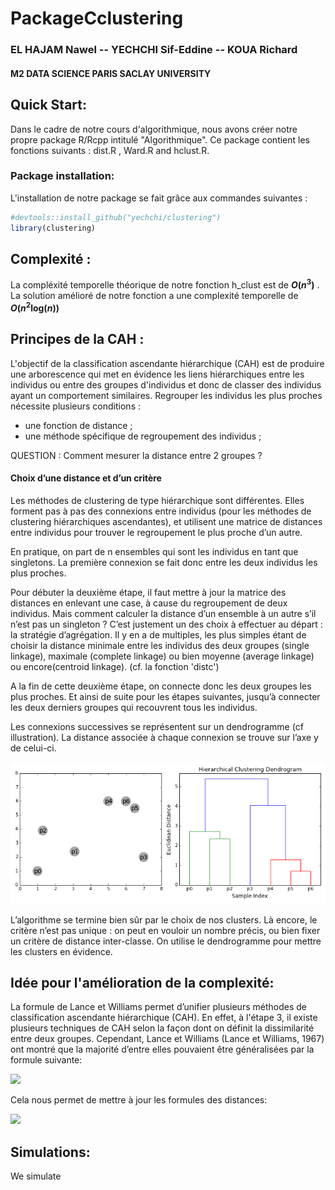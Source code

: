 # PackageCclustering

### EL HAJAM Nawel -- YECHCHI Sif-Eddine -- KOUA Richard

#### M2 DATA SCIENCE PARIS SACLAY UNIVERSITY



## Quick Start:

Dans le cadre de notre cours d'algorithmique, nous avons créer notre propre package R/Rcpp intitulé "Algorithmique".
Ce package contient les fonctions suivants : dist.R , Ward.R and hclust.R.

### Package installation:

L'installation de notre package se fait grâce aux commandes suivantes : 


``` r
#devtools::install_github("yechchi/clustering")
library(clustering)
```

## Complexité :


La compléxité temporelle théorique de notre fonction h_clust est de  ***O*(*n*<sup>3</sup>)** .
La solution amélioré de notre fonction a une complexité temporelle de ***O*(*n*<sup>2</sup>log(*n*))** 

## Principes de la CAH : 

L'objectif de la classification ascendante hiérarchique (CAH) est de produire une arborescence qui met en évidence les liens hiérarchiques entre les individus ou entre des groupes d'individus et donc de classer des individus ayant un comportement similaires.
 Regrouper les individus les plus proches nécessite plusieurs conditions :
-  une fonction de distance ;
-  une méthode spécifique de regroupement des individus ;

QUESTION : Comment mesurer la  distance  entre 2 groupes ?

#### Choix d’une distance et d’un critère

Les méthodes de clustering de type hiérarchique sont différentes. Elles forment pas à pas des connexions entre individus (pour les méthodes de clustering hiérarchiques ascendantes), et utilisent une matrice de distances entre individus pour trouver le regroupement le plus proche d’un autre.

En pratique, on part de n ensembles qui sont les individus en tant que singletons. La première connexion se fait donc entre les deux individus les plus proches.

Pour débuter la deuxième étape, il faut mettre à jour la matrice des distances en enlevant une case, à cause du regroupement de deux individus. 
Mais comment calculer la distance d’un ensemble à un autre s’il n’est pas un singleton ? C’est justement un des choix à effectuer au départ : la stratégie d’agrégation. Il y en a de multiples, les plus simples étant de choisir la distance minimale entre les individus des deux groupes (single linkage), maximale (complete linkage) ou bien moyenne (average linkage) ou encore(centroid linkage). (cf. la fonction 'distc')

A la fin de cette deuxième étape, on connecte donc les deux groupes les plus proches. Et ainsi de suite pour les étapes suivantes, jusqu’à connecter les deux derniers groupes qui recouvrent tous les individus.

Les connexions successives se représentent sur un dendrogramme (cf illustration). La distance associée à chaque connexion se trouve sur l’axe y de celui-ci.

![](hierarchical.gif)

L’algorithme se termine bien sûr par le choix de nos clusters. Là encore, le critère n’est pas unique : on peut en vouloir un nombre précis, ou bien fixer un critère de distance inter-classe. On utilise le dendrogramme pour mettre les clusters en évidence.


## Idée pour l'amélioration de la complexité:

La formule de Lance et Williams permet d’unifier plusieurs méthodes
de classification ascendante hiérarchique (CAH). En effet, à l'étape 3, il existe plusieurs techniques de CAH selon la façon dont on définit la dissimilarité entre deux groupes. Cependant, Lance et Williams (Lance et Williams, 1967) ont montré que la majorité d’entre elles pouvaient
être généralisées par la formule suivante: 

![](README_files/formula.png)

Cela nous permet de mettre à jour les formules des distances:

![](README_files/lance.png)


## Simulations:

We simulate 

``` r
```
